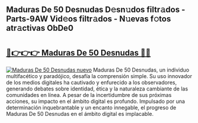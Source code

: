 ## Maduras De 50 Desnudas D𝚎sn𝚞dos filtr𝚊dos - Parts-9AW Vid𝚎os filtr𝚊dos - N𝚞evas f𝚘tos atr𝚊ctivas ObDe0

# <h2><a href="http://mb4aay0.tromn.icu/?c=Maduras+De+50+Desnudas">🔗👉👉👉 Maduras De 50 Desnudas 🔗🔗</a></h2>

[![Maduras De 50 Desnudas nuevo](https://i.imgur.com/pEAQMta.gif)](http://mb4aay0.tromn.icu/?c=Maduras+De+50+Desnudas)
Maduras De 50 Desnudas, un individuo multifacético y paradójico, desafía la comprensión simple. Su uso innovador de los medios digitales ha cautivado y enfurecido a los observadores, generando debates sobre identidad, ética y la naturaleza cambiante de las comunidades en línea. A pesar de la incertidumbre de sus próximas acciones, su impacto en el ámbito digital es profundo. Impulsado por una determinación inquebrantable y un encanto innegable, el progreso de Maduras De 50 Desnudas en el ámbito digital es implacable.
